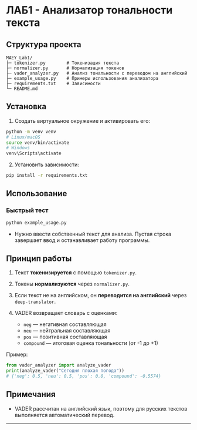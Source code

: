 # ЛАБ1 - Анализатор тональности текста

## Структура проекта

```
MAEY_Lab1/
├─ tokenizer.py        # Токенизация текста
├─ normalizer.py       # Нормализация токенов
├─ vader_analyzer.py   # Анализ тональности с переводом на английский
├─ example_usage.py    # Примеры использования анализатора
├─ requirements.txt    # Зависимости
└─ README.md
```

## Установка

1. Создать виртуальное окружение и активировать его:

```bash
python -m venv venv
# Linux/macOS
source venv/bin/activate
# Windows
venv\Scripts\activate
```

2. Установить зависимости:

```bash
pip install -r requirements.txt
```

## Использование

### Быстрый тест

```bash
python example_usage.py
```

* Нужно ввести собственный текст для анализа. Пустая строка завершает ввод и останавливает работу программы.

## Принцип работы

1. Текст **токенизируется** с помощью `tokenizer.py`.
2. Токены **нормализуются** через `normalizer.py`.
3. Если текст не на английском, он **переводится на английский** через `deep-translator`.
4. VADER возвращает словарь с оценками:

   * `neg` — негативная составляющая
   * `neu` — нейтральная составляющая
   * `pos` — позитивная составляющая
   * `compound` — итоговая оценка тональности (от -1 до +1)

Пример:

```python
from vader_analyzer import analyze_vader
print(analyze_vader("Сегодня плохая погода"))
# {'neg': 0.5, 'neu': 0.5, 'pos': 0.0, 'compound': -0.5574}
```

## Примечания

* VADER рассчитан на английский язык, поэтому для русских текстов выполняется автоматический перевод.
---